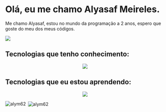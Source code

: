 # Olá, eu me chamo Alyasaf Meireles.

Me chamo Alyasaf, estou no mundo da programação a 2 anos, espero que goste do meu dos meus códigos.

<a href="https://www.linkedin.com/in/alyasaf/">
 <img src="https://skillicons.dev/icons?i=linkedin">
</a>


## Tecnologias que tenho conhecimento:
<p align="center">
  <a href="https://skillicons.dev">
    <img src="https://skillicons.dev/icons?i=git,js,nodejs,html,css,prisma,react,tailwind,express,php,mysql,postgres&perline=6" />
  </a>
</p>


## Tecnologias que eu estou aprendendo:
<p align="center">
  <a href="https://skillicons.dev">
    <img src="https://skillicons.dev/icons?i=laravel,java,ts,angular,nextjs" />
  </a>
</p>

<p><img align="left" src="https://github-readme-stats.vercel.app/api/top-langs?username=alym62&show_icons=true&locale=en&layout=compact" alt="alym62" /></p>

<p>&nbsp;<img align="center" src="https://github-readme-stats.vercel.app/api?username=alym62&show_icons=true&locale=en" alt="alym62" /></p>



